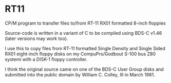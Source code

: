 # RT11
CP/M program to transfer files to/from RT-11 RX01 formatted 8-inch floppies

Source-code is written in a variant of C to be compiled using
BDS-C v1.46 (later versions may work too).

I use this to copy files from RT-11 formatted Single Density and
Single Sided RX01 eight-inch floppy disks on my CompuPro/Godbout
S-100 bus Z80 systemi with a DISK-1 floppy controller.

I think the original source came on one of the BDS-C User Group disks
and submitted into the public domain by William C. Colley, III in
March 1981.

